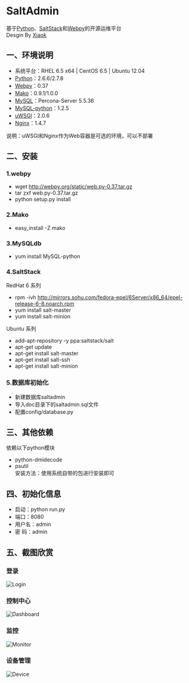 SaltAdmin
=========
基于[Python](http://www.python.org)、[SaltStack](http://www.saltstack.com)和[Webpy](http://webpy.org)的开源运维平台<br>
Desgin By [Xiaok](http://github.com/luxiaok)

## 一、环境说明 ##
* 系统平台：RHEL 6.5 x64 | CentOS 6.5 | Ubuntu 12.04
* [Python](http://www.python.org)：2.6.6/2.7.8
* [Webpy](http://webpy.org)：0.37
* [Mako](http://www.makotemplates.org/)：0.9.1/1.0.0
* [MySQL](http://www.percona.com/)：Percona-Server 5.5.36
* [MySQL-python](http://pypi.python.org/pypi/MySQL-python)：1.2.5
* [uWSGI](http://projects.unbit.it/downloads/uwsgi-2.0.6.tar.gz)：2.0.6
* [Nginx](http://nginx.org/download/nginx-1.6.0.tar.gz)：1.4.7

说明：uWSGI和Nginx作为Web容器是可选的环境，可以不部署

## 二、安装 ##

### 1.webpy ###
* wget http://webpy.org/static/web.py-0.37.tar.gz
* tar zxf web.py-0.37.tar.gz
* python setup.py install

### 2.Mako ###
* easy_install -Z mako

### 3.MySQLdb ###
* yum install MySQL-python

### 4.SaltStack ###
RedHat 6 系列<br>
* rpm -ivh http://mirrors.sohu.com/fedora-epel/6Server/x86_64/epel-release-6-8.noarch.rpm
* yum install salt-master
* yum install salt-minion

Ubuntu 系列<br>
* add-apt-repository -y ppa:saltstack/salt
* apt-get update
* apt-get install salt-master
* apt-get install salt-ssh
* apt-get install salt-minion

### 5.数据库初始化  ###
* 新建数据库saltadmin
* 导入doc目录下的saltadmin.sql文件
* 配置config/database.py


## 三、其他依赖 ##
依赖以下python模块
* python-dmidecode
* psutil<br>
安装方法：使用系统自带的包进行安装即可


## 四、初始化信息 ##
* 启动：python run.py
* 端口：8080
* 用户名：admin
* 密  码：admin

## 五、截图欣赏 ##

### 登录 ###
![Login](https://github.com/luxiaok/SaltAdmin/raw/master/screenshot/login.png)

### 控制中心 ###
![Dashboard](https://github.com/luxiaok/SaltAdmin/raw/master/screenshot/dashboard.png)

### 监控 ###
![Monitor](https://github.com/luxiaok/SaltAdmin/raw/master/screenshot/monitor.png)

### 设备管理 ###
![Device](https://github.com/luxiaok/SaltAdmin/raw/master/screenshot/device.png)

